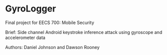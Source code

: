 # GyroLogger
Final project for EECS 700: Mobile Security 

Brief: Side channel Android keystroke inference attack using gyroscope and accelerometer data

Authors: Daniel Johnson and Dawson Rooney
